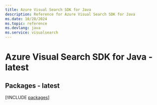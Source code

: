 ```yaml
---
title: Azure Visual Search SDK for Java
description: Reference for Azure Visual Search SDK for Java
ms.date: 10/28/2024
ms.topic: reference
ms.devlang: java
ms.service: visualsearch
---
```

# Azure Visual Search SDK for Java - latest
## Packages - latest
[!INCLUDE [packages](visual-search-index.md)]